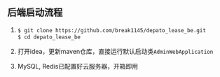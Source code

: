 ## 后端启动流程

1. ```bash
   $ git clone https://github.com/break1145/depato_lease_be.git
   $ cd depato_lease_be
   ```


2. 打开idea，更新maven仓库，直接运行默认启动类`AdminWebApplication`
3. MySQL, Redis已配置好云服务器，开箱即用

